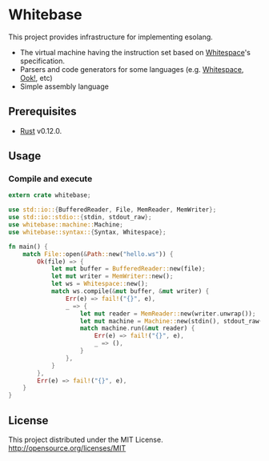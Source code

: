 # Whitebase

This project provides infrastructure for implementing esolang.

- The virtual machine having the instruction set based on [Whitespace](http://compsoc.dur.ac.uk/whitespace/index.php)'s specification.
- Parsers and code generators for some languages (e.g. [Whitespace](http://compsoc.dur.ac.uk/whitespace/index.php), [Ook!](http://www.dangermouse.net/esoteric/ook.html), etc)
- Simple assembly language

## Prerequisites

- [Rust](http://www.rust-lang.org/) v0.12.0.

## Usage

### Compile and execute

```rust
extern crate whitebase;

use std::io::{BufferedReader, File, MemReader, MemWriter};
use std::io::stdio::{stdin, stdout_raw};
use whitebase::machine::Machine;
use whitebase::syntax::{Syntax, Whitespace};

fn main() {
    match File::open(&Path::new("hello.ws")) {
        Ok(file) => {
            let mut buffer = BufferedReader::new(file);
            let mut writer = MemWriter::new();
            let ws = Whitespace::new();
            match ws.compile(&mut buffer, &mut writer) {
                Err(e) => fail!("{}", e),
                _ => {
                    let mut reader = MemReader::new(writer.unwrap());
                    let mut machine = Machine::new(stdin(), stdout_raw());
                    match machine.run(&mut reader) {
                        Err(e) => fail!("{}", e),
                        _ => (),
                    }
                },
            }
        },
        Err(e) => fail!("{}", e),
    }
}
```

## License

This project distributed under the MIT License.
http://opensource.org/licenses/MIT
